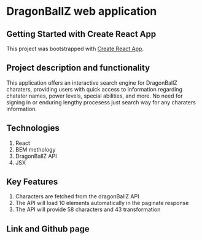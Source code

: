 # DragonBallZ web application

## Getting Started with Create React App

This project was bootstrapped with [Create React App](https://github.com/facebook/create-react-app).

## Project description and functionality

This application offers an interactive search engine for DragonBallZ charaters, providing users with quick access to information regarding chatater names, power levels, special abilities, and more. No need for signing in or enduring lengthy procesess just search way for any charaters information.

## Technologies

1. React
2. BEM methology
3. DragonBallZ API
4. JSX

## Key Features

1. Characters are fetched from the dragonBallZ API
2. The API will load 10 elements automatically in the paginate response
3. The API will provide 58 characters and 43 transformation

## Link and Github page

